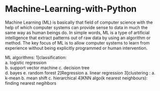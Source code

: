 # Machine-Learning-with-Python

Machine Learning (ML) is basically that field of computer science with the help of which computer systems can provide sense to data in much the same way as human beings do. In simple words, ML is a type of artificial intelligence that extract patterns out of raw data by using an algorithm or method. The key focus of ML is to allow computer systems to learn from experience without being explicitly programmed or human intervention.

ML algorithms:
1]classification:  
  a. logistic regression              
  b. support vector machine 
  c. decision tree                       
  d. bayes 
  e. random forest 
2]Regression
  a. linear regression
3]clustering :
  a.  k-mean
  b. mean shift 
  c. hierarchical
4]KNN algo(k nearest neighbours):
  finding nearest negihbors 

